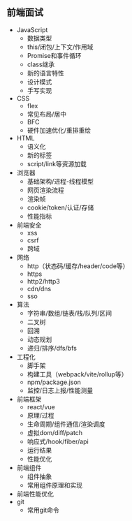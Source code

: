 ## 前端面试

- JavaScript
  - 数据类型
  - this/闭包/上下文/作用域
  - Promise和事件循环
  - class继承
  - 新的语言特性
  - 设计模式
  - 手写实现
- CSS
  - flex
  - 常见布局/居中
  - BFC
  - 硬件加速优化/重排重绘
- HTML
  - 语义化
  - 新的标签
  - script/link等资源加载
- 浏览器
  - 基础架构/进程-线程模型
  - 网页渲染流程
  - 渲染帧
  - cookie/token/认证/存储
  - 性能指标
- 前端安全
  - xss
  - csrf
  - 跨域
- 网络
  - http（状态码/缓存/header/code等）
  - https
  - http2/http3
  - cdn/dns
  - sso
- 算法
  - 字符串/数组/链表/栈/队列/区间
  - 二叉树
  - 回溯
  - 动态规划
  - 递归/排序/dfs/bfs
- 工程化
  - 脚手架
  - 构建工具（webpack/vite/rollup等）
  - npm/package.json
  - 监控/日志上报/性能测量
- 前端框架
  - react/vue
  - 原理/过程
  - 生命周期/组件通信/渲染调度
  - 虚拟dom/diff/patch
  - 响应式/hook/fiber/api
  - 运行结果
  - 性能优化
- 前端组件
  - 组件抽象
  - 常用组件原理和实现
- 前端性能优化
- git
  - 常用git命令
